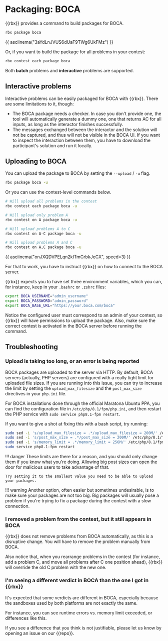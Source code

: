 # Packaging: BOCA

{{rbx}} provides a command to build packages for BOCA.

```bash
rbx package boca
```

{{ asciinema("3aYdLnJVUS6dUaF9TWg6UkFMz") }}

Or, if you want to build the package for all problems in your contest:

```bash
rbx contest each package boca
```

Both **batch** problems and **interactive** problems are supported.

## Interactive problems

Interactive problems can be easily packaged for BOCA with {{rbx}}. There are some limitations to it, though:

- The BOCA package needs a checker. In case you don't provide one, the tool will automatically generate a dummy one,
  one that returns AC for all inputs, as long as the interactor finishes successfully.
- The messages exchanged between the interactor and the solution will not be captured, and thus will not be visible
  in the BOCA UI. If you want to inspect the interaction between them, you have to download the participant's
  solution and run it locally.

## Uploading to BOCA

You can upload the package to BOCA by setting the `--upload` / `-u` flag.

```bash
rbx package boca -u
```

Or you can use the contest-level commands below.

```bash
# Will upload all problems in the contest
rbx contest each package boca -u

# Will upload only problem A
rbx contest on A package boca -u

# Will upload problems A to C
rbx contest on A-C package boca -u

# Will upload problems A and C
rbx contest on A,C package boca -u
```

{{ asciinema("onJXQDVPELqn2kITmCrbkJeCX", speed=3) }}

For that to work, you have to instruct {{rbx}} on how to connect to the BOCA server.

{{rbx}} expects you to have set three environment variables, which you can, for instance, keep in your `.bashrc` or `.zshrc` files:

```bash
export BOCA_USERNAME="admin_username"
export BOCA_PASSWORD="admin_password"
export BOCA_BASE_URL="https://your.boca.com/boca"
```

Notice the configured user must correspond to an admin of your contest, so {{rbx}} will have permissions to upload
the package. Also, make sure the correct contest is activated in the BOCA server before running the command.


## Troubleshooting

### Upload is taking too long, or an error is being reported

BOCA packages are uploaded to the server via HTTP. By default, BOCA servers (actually, PHP servers) are configured
with a really tight limit for uploaded file sizes. If you are running into this issue, you can try to increase the
limit by setting the `upload_max_filesize` and the `post_max_size` directives in your `php.ini` file.

For BOCA installations done through the official Maratona Ubuntu PPA, you can find the configuration file in
`/etc/php/8.1/fpm/php.ini`, and then restart the PHP service with `sudo service php8.1-fpm restart`.

If you want to give a shot at fixing this with a bash script, try running:

```bash
sudo sed -i 's/upload_max_filesize = .*/upload_max_filesize = 200M/' /etc/php/8.1/fpm/php.ini
sudo sed -i 's/post_max_size = .*/post_max_size = 200M/' /etc/php/8.1/fpm/php.ini
sudo sed -i 's/memory_limit = .*/memory_limit = 256M/' /etc/php/8.1/fpm/php.ini
sudo service php8.1-fpm restart
```

!!! danger
    These limits are there for a reason, and you should only change them if you know what you're doing.
    Allowing big post sizes can open the door for malicious users to take advantage of that.
    
    Try setting it to the smallest value you need to be able to upload your packages.

!!! warning
    Another option, often easier but sometimes undesirable, is to make sure your packages are not too big. Big
    packages will usually pose a problem if you're trying to fix a package during the contest with a slow connection.

### I removed a problem from the contest, but it still appears in BOCA

{{rbx}} does not remove problems from BOCA automatically, as this is a disruptive change. You will have to remove
the problem manually from BOCA.

Also notice that, when you rearrange problems in the contest (for instance, add a problem C, and move all problems
after C one position ahead), {{rbx}} will override the old C problem with the new one.

### I'm seeing a different verdict in BOCA than the one I got in {{rbx}}

It's expected that some verdicts are different in BOCA, especially because the sandboxes used by both platforms
are not exactly the same.

For instance, you can see runtime errors vs. memory limit exceeded, or differences like this.

If you see a difference that you think is not justifiable, please let us know by opening an issue on our {{repo}}.